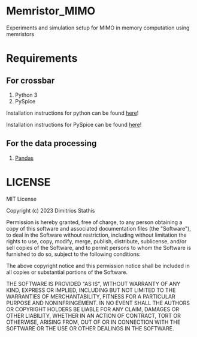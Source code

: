 # Memristor_MIMO

Experiments and simulation setup for MIMO in memory computation using memristors

# Requirements

## For crossbar

1) Python 3
2) PySpice

Installation instructions for python can be found [here](https://www.python.org/)!

Installation instructions for PySpice can be found [here](https://pyspice.fabrice-salvaire.fr/releases/v1.4/overview.html#how-to-install-pyspice)!

## For the data processing

1) [Pandas](https://github.com/pandas-dev/pandas)

# LICENSE

MIT License

Copyright (c) 2023 Dimitrios Stathis

Permission is hereby granted, free of charge, to any person obtaining a copy
of this software and associated documentation files (the "Software"), to deal
in the Software without restriction, including without limitation the rights
to use, copy, modify, merge, publish, distribute, sublicense, and/or sell
copies of the Software, and to permit persons to whom the Software is
furnished to do so, subject to the following conditions:

The above copyright notice and this permission notice shall be included in all
copies or substantial portions of the Software.

THE SOFTWARE IS PROVIDED "AS IS", WITHOUT WARRANTY OF ANY KIND, EXPRESS OR
IMPLIED, INCLUDING BUT NOT LIMITED TO THE WARRANTIES OF MERCHANTABILITY,
FITNESS FOR A PARTICULAR PURPOSE AND NONINFRINGEMENT. IN NO EVENT SHALL THE
AUTHORS OR COPYRIGHT HOLDERS BE LIABLE FOR ANY CLAIM, DAMAGES OR OTHER
LIABILITY, WHETHER IN AN ACTION OF CONTRACT, TORT OR OTHERWISE, ARISING FROM,
OUT OF OR IN CONNECTION WITH THE SOFTWARE OR THE USE OR OTHER DEALINGS IN THE
SOFTWARE.
